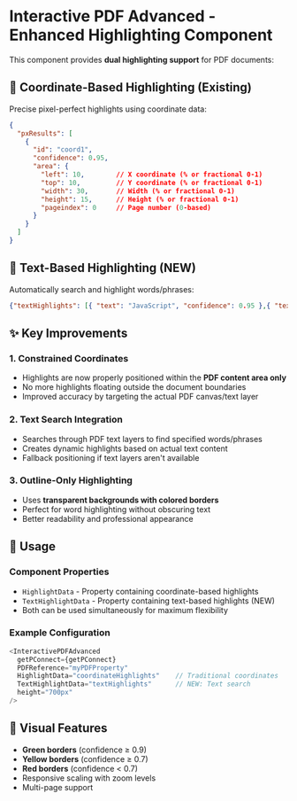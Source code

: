# Interactive PDF Advanced - Enhanced Highlighting Component

This component provides **dual highlighting support** for PDF documents:

## 🎯 **Coordinate-Based Highlighting** (Existing)
Precise pixel-perfect highlights using coordinate data:

```json
{
  "pxResults": [
    {
      "id": "coord1",
      "confidence": 0.95,
      "area": {
        "left": 10,        // X coordinate (% or fractional 0-1)
        "top": 10,         // Y coordinate (% or fractional 0-1)  
        "width": 30,       // Width (% or fractional 0-1)
        "height": 15,      // Height (% or fractional 0-1)
        "pageindex": 0     // Page number (0-based)
      }
    }
  ]
}
```

## 📝 **Text-Based Highlighting** (NEW)
Automatically search and highlight words/phrases:

```json
{"textHighlights": [{ "text": "JavaScript", "confidence": 0.95 },{ "text": "Data", "confidence": 0.90 },{ "text": "20", "confidence": 0.88 },{ "text": "Jay", "confidence": 0.85 },{ "text": "01949", "confidence": 0.80 }]}
```

## ✨ **Key Improvements**

### 1. **Constrained Coordinates**
- Highlights are now properly positioned within the **PDF content area only**
- No more highlights floating outside the document boundaries
- Improved accuracy by targeting the actual PDF canvas/text layer

### 2. **Text Search Integration** 
- Searches through PDF text layers to find specified words/phrases
- Creates dynamic highlights based on actual text content
- Fallback positioning if text layers aren't available

### 3. **Outline-Only Highlighting**
- Uses **transparent backgrounds with colored borders**
- Perfect for word highlighting without obscuring text
- Better readability and professional appearance

## 🔧 **Usage**

### Component Properties
- `HighlightData` - Property containing coordinate-based highlights  
- `TextHighlightData` - Property containing text-based highlights (NEW)
- Both can be used simultaneously for maximum flexibility

### Example Configuration
```javascript
<InteractivePDFAdvanced
  getPConnect={getPConnect}
  PDFReference="myPDFProperty"
  HighlightData="coordinateHighlights"    // Traditional coordinates
  TextHighlightData="textHighlights"      // NEW: Text search
  height="700px"
/>
```

## 🎨 **Visual Features**
- **Green borders** (confidence ≥ 0.9)
- **Yellow borders** (confidence ≥ 0.7) 
- **Red borders** (confidence < 0.7)
- Responsive scaling with zoom levels
- Multi-page support